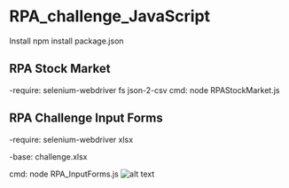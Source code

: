 # RPA_challenge_JavaScript

Install
npm install package.json

## RPA Stock Market ##

-require:
	selenium-webdriver
	fs
	json-2-csv
cmd:
	node RPAStockMarket.js

## RPA Challenge Input Forms ##

-require:
	selenium-webdriver
	xlsx

-base: challenge.xlsx

cmd:
	node RPA_InputForms.js
![alt text](https://raw.githubusercontent.com/digaumlv/RPA_challenge_JavaScript/main/ezgif.com-gif-maker%20(5).gif)
